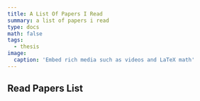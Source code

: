 ```yaml
---
title: A List Of Papers I Read
summary: a list of papers i read
type: docs
math: false
tags:
  - thesis
image:
  caption: 'Embed rich media such as videos and LaTeX math'
---
```

## Read Papers List




